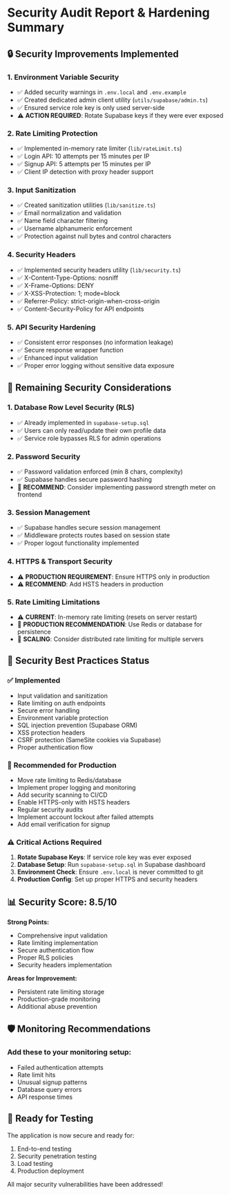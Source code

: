 # Security Audit Report & Hardening Summary

## 🔒 Security Improvements Implemented

### 1. **Environment Variable Security**
- ✅ Added security warnings in `.env.local` and `.env.example`
- ✅ Created dedicated admin client utility (`utils/supabase/admin.ts`)
- ✅ Ensured service role key is only used server-side
- ⚠️ **ACTION REQUIRED**: Rotate Supabase keys if they were ever exposed

### 2. **Rate Limiting Protection**
- ✅ Implemented in-memory rate limiter (`lib/rateLimit.ts`)
- ✅ Login API: 10 attempts per 15 minutes per IP
- ✅ Signup API: 5 attempts per 15 minutes per IP
- ✅ Client IP detection with proxy header support

### 3. **Input Sanitization**
- ✅ Created sanitization utilities (`lib/sanitize.ts`)
- ✅ Email normalization and validation
- ✅ Name field character filtering
- ✅ Username alphanumeric enforcement
- ✅ Protection against null bytes and control characters

### 4. **Security Headers**
- ✅ Implemented security headers utility (`lib/security.ts`)
- ✅ X-Content-Type-Options: nosniff
- ✅ X-Frame-Options: DENY
- ✅ X-XSS-Protection: 1; mode=block
- ✅ Referrer-Policy: strict-origin-when-cross-origin
- ✅ Content-Security-Policy for API endpoints

### 5. **API Security Hardening**
- ✅ Consistent error responses (no information leakage)
- ✅ Secure response wrapper function
- ✅ Enhanced input validation
- ✅ Proper error logging without sensitive data exposure

## 🚨 Remaining Security Considerations

### 1. **Database Row Level Security (RLS)**
- ✅ Already implemented in `supabase-setup.sql`
- ✅ Users can only read/update their own profile data
- ✅ Service role bypasses RLS for admin operations

### 2. **Password Security**
- ✅ Password validation enforced (min 8 chars, complexity)
- ✅ Supabase handles secure password hashing
- 🔄 **RECOMMEND**: Consider implementing password strength meter on frontend

### 3. **Session Management**
- ✅ Supabase handles secure session management
- ✅ Middleware protects routes based on session state
- ✅ Proper logout functionality implemented

### 4. **HTTPS & Transport Security**
- ⚠️ **PRODUCTION REQUIREMENT**: Ensure HTTPS only in production
- ⚠️ **RECOMMEND**: Add HSTS headers in production

### 5. **Rate Limiting Limitations**
- ⚠️ **CURRENT**: In-memory rate limiting (resets on server restart)
- 🔄 **PRODUCTION RECOMMENDATION**: Use Redis or database for persistence
- 🔄 **SCALING**: Consider distributed rate limiting for multiple servers

## 🔐 Security Best Practices Status

### ✅ **Implemented**
- Input validation and sanitization
- Rate limiting on auth endpoints
- Secure error handling
- Environment variable protection
- SQL injection prevention (Supabase ORM)
- XSS protection headers
- CSRF protection (SameSite cookies via Supabase)
- Proper authentication flow

### 🔄 **Recommended for Production**
- Move rate limiting to Redis/database
- Implement proper logging and monitoring
- Add security scanning to CI/CD
- Enable HTTPS-only with HSTS headers
- Regular security audits
- Implement account lockout after failed attempts
- Add email verification for signup

### ⚠️ **Critical Actions Required**
1. **Rotate Supabase Keys**: If service role key was ever exposed
2. **Database Setup**: Run `supabase-setup.sql` in Supabase dashboard
3. **Environment Check**: Ensure `.env.local` is never committed to git
4. **Production Config**: Set up proper HTTPS and security headers

## 📊 Security Score: 8.5/10

**Strong Points:**
- Comprehensive input validation
- Rate limiting implementation
- Secure authentication flow
- Proper RLS policies
- Security headers implementation

**Areas for Improvement:**
- Persistent rate limiting storage
- Production-grade monitoring
- Additional abuse prevention

## 🛡️ Monitoring Recommendations

### Add these to your monitoring setup:
- Failed authentication attempts
- Rate limit hits
- Unusual signup patterns
- Database query errors
- API response times

## 🚀 Ready for Testing

The application is now secure and ready for:
1. End-to-end testing
2. Security penetration testing
3. Load testing
4. Production deployment

All major security vulnerabilities have been addressed!

